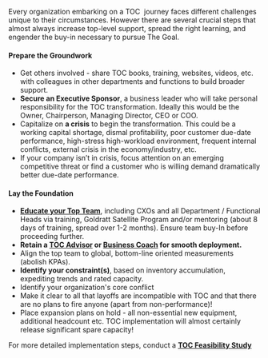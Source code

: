 Every organization embarking on a TOC  journey faces different challenges unique to their circumstances. However there are several crucial steps that almost always increase top-level support, spread the right learning, and engender the buy-in necessary to pursue The Goal.  
  
#### Prepare **the Groundwork**

- Get others involved - share TOC books, training, websites, videos, etc. with colleagues in other departments and functions to build broader support.
- **Secure an Executive Sponsor**, a business leader who will take personal responsibility for the TOC transformation. Ideally this would be the Owner, Chairperson, Managing Director, CEO or COO.
- Capitalize on **a crisis** to begin the transformation. This could be a working capital shortage, dismal profitability, poor customer due-date performance, high-stress high-workload environment, frequent internal conflicts, external crisis in the economy/industry, etc.
- If your company isn’t in crisis, focus attention on an emerging competitive threat or find a customer who is willing demand dramatically better due-date performance.

#### Lay the Foundation

- **[Educate your Top Team](https://www.tocinstitute.org/in-house-training.html)**, including CXOs and all Department / Functional Heads via training, Goldratt Satellite Program and/or mentoring (about 8 days of training, spread over 1-2 months). Ensure team buy-In before proceeding further.
- **Retain a [TOC Advisor](https://www.tocinstitute.org/advisory-services.html) or [Business Coach](https://www.tocinstitute.org/business-coaching.html) for smooth deployment.**
- Align the top team to global, bottom-line oriented measurements (abolish KPAs).
- **Identify your constraint(s)**, based on inventory accumulation, expediting trends and rated capacity.
- Identify your organization's core conflict
- Make it clear to all that layoffs are incompatible with TOC and that there are no plans to fire anyone (apart from non-performance)!
- Place expansion plans on hold - all non-essential new equipment, additional headcount etc. TOC implementation will almost certainly release significant spare capacity!
  
For more detailed implementation steps, conduct a **[TOC Feasibility Study](https://www.tocinstitute.org/feasibility-studies.html)**